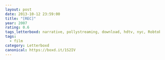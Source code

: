 ```yaml
---
layout: post 
date: 2013-10-12 23:59:00
title: "[REC]"
year: 2007
rating: 0.6
tags_letterboxd: narrative, pollystreaming, download, hdtv, nyc, Robtober
tags:
  - film
category: Letterboxd
canonical: https://boxd.it/1S2IV
---
```

